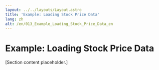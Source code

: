 ```yaml
---
layout: ../../layouts/Layout.astro
title: 'Example: Loading Stock Price Data'
lang: zh
alt: /en/013_Example_Loading_Stock_Price_Data_en
---
```


# Example: Loading Stock Price Data

[Section content placeholder.] 
